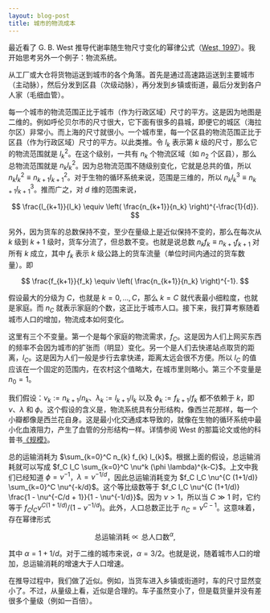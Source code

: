 ```yaml
---
layout: blog-post
title: 城市的物流成本
---
```


最近看了 G. B. West 推导代谢率随生物尺寸变化的幂律公式（[West, 1997](https://www.science.org/doi/10.1126/science.276.5309.122)）。我开始思考另外一个例子：物流系统。

从工厂或大仓将货物运送到城市的各个角落。首先是通过高速路运送到主要城市（主动脉），然后分发到区县（次级动脉），再分发到乡镇或街道，最后分发到各户人家（毛细血管）。

每一个城市的物流范围正比于城市（作为行政区域）尺寸的平方。这是因为地图是二维的。例如呼伦贝尔市的尺寸很大，它下面有很多的县城，即便它的城区（海拉尔区）非常小。而上海的尺寸就很小。一个城市里，每一个区县的物流范围正比于区县（作为行政区域）尺寸的平方。以此类推。令 $l_k$ 表示第 $k$ 级的尺寸，那么它的物流范围就是 $l_k^2$。在这个级别，一共有 $n_k$ 个物流区域（如 $n_2$ 个区县），那么总物流范围就是 $n_k l_k^2$。因为总物流范围不随级别变化，它就是总共的值，所以 $n_k l_k^2 \equiv n_{k+1} l_{k+1}^2$。对于生物的循环系统来说，范围是三维的，所以 $n_k l_k^3 \equiv n_{k+1} l_{k+1}^3$。推而广之，对 $d$ 维的范围来说，

$$ \frac{l_{k+1}}{l_k} \equiv \left( \frac{n_{k+1}}{n_k} \right)^{-\frac{1}{d}}. $$

另外，因为货车的总数保持不变，至少在量级上是近似保持不变的，那么在每次从 $k$ 级到 $k+1$ 级时，货车分流了，但总数不变。也就是说总数 $n_k f_k \equiv n_{k+1} f_{k+1}$ 对所有 $k$ 成立，其中 $f_k$ 表示 $k$ 级公路上的货车流量（单位时间内通过的货车数量）。即

$$ \frac{f_{k+1}}{f_k} \equiv \left( \frac{n_{k+1}}{n_k} \right)^{-1}. $$

假设最大的分级为 $C$，也就是 $k = 0, \ldots, C$，那么 $k=C$ 就代表最小细粒度，也就是家庭。而 $n_C$ 就表示家庭的个数，这正比于城市人口。接下来，我打算考察随着城市人口的增加，物流成本如何变化。

这里有三个不变量。第一个是每个家庭的物流需求，$f_C$。这是因为人们上网买东西的频率不会因为城市的扩张而（明显）变化。另一个是人们去快递站点取货的距离，$l_C$。这是因为人们一般是步行去拿快递，距离太远会很不方便。所以 $l_C$ 的值应该在一个固定的范围内，在农村这个值略大，在城市里则略小。第三个不变量是 $n_0=1$。

我们假设：$\nu_k := n_{k+1} / n_k$、$\lambda_k := l_{k+1} / l_k$ 以及 $\phi_k := f_{k+1} / f_k$ 都不依赖于 $k$，即 $\nu$、$\lambda$ 和 $\phi$。这个假设的含义是，物流系统具有分形结构，像西兰花那样，每一个小瓣都像是西兰花自身。这是最小化交通成本导致的，就像在生物的循环系统中最小化血液阻力，产生了血管的分形结构一样。详情参阅 West 的那篇论文或他的科普书[《规模》](https://book.douban.com/subject/30244461/)。

总的运输消耗为 $\sum_{k=0}^C n_{k} f_{k} l_{k}$。根据上面的假设，总运输消耗就可以写成 $f_C l_C \sum_{k=0}^C \nu^k (\phi \lambda)^{k-C}$。上文中我们已经知道 $\phi = \nu^{-1}$，$\lambda = \nu^{-1/d}$，因此总运输消耗变为 $f_C l_C \nu^{C (1+1/d)} \sum_{k=0}^C \nu^{-k/d}$。这个等比级数等于 $f_C l_C \nu^{C (1+1/d)} \frac{1 - \nu^{-C/d + 1}}{1 - \nu^{-1/d}}$。因为 $\nu > 1$，所以当 $C \gg 1$ 时，它约等于 $f_C l_C \nu^{C (1+1/d)} / (1-\nu^{-1/d})$。此外，人口总数正比于 $n_C = \nu^{C-1}$。这意味着，存在幂律形式

$$ \text{总运输消耗} \propto \text{总人口数}^{\alpha}, $$

其中 $\alpha = 1+1/d$。对于二维的城市来说，$\alpha=3/2$。也就是说，随着城市人口的增加，总运输消耗的增速大于人口增速。

在推导过程中，我们做了近似。例如，当货车进入乡镇或街道时，车的尺寸显然变小了。不过，从量级上看，近似是合理的。车子虽然变小了，但是载货量并没有差很多个量级（例如一百倍）。
